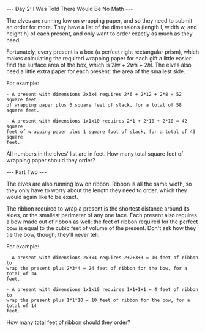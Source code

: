 --- Day 2: I Was Told There Would Be No Math ---

The elves are running low on wrapping paper, and so they need to submit an
order for more. They have a list of the dimensions (length l, width w, and
height h) of each present, and only want to order exactly as much as they need.

Fortunately, every present is a box (a perfect right rectangular prism), which
makes calculating the required wrapping paper for each gift a little easier:
find the surface area of the box, which is 2*l*w + 2*w*h + 2*h*l. The elves
also need a little extra paper for each present: the area of the smallest side.

For example:

    - A present with dimensions 2x3x4 requires 2*6 + 2*12 + 2*8 = 52 square feet
    of wrapping paper plus 6 square feet of slack, for a total of 58 square feet.

    - A present with dimensions 1x1x10 requires 2*1 + 2*10 + 2*10 = 42 square
    feet of wrapping paper plus 1 square foot of slack, for a total of 43 square
    feet.

All numbers in the elves' list are in feet. How many total square feet of
wrapping paper should they order?


--- Part Two ---

The elves are also running low on ribbon. Ribbon is all the same width, so they
only have to worry about the length they need to order, which they would again
like to be exact.

The ribbon required to wrap a present is the shortest distance around its
sides, or the smallest perimeter of any one face. Each present also requires a
bow made out of ribbon as well; the feet of ribbon required for the perfect bow
is equal to the cubic feet of volume of the present. Don't ask how they tie the
bow, though; they'll never tell.

For example:

    - A present with dimensions 2x3x4 requires 2+2+3+3 = 10 feet of ribbon to
    wrap the present plus 2*3*4 = 24 feet of ribbon for the bow, for a total of 34
    feet.

    - A present with dimensions 1x1x10 requires 1+1+1+1 = 4 feet of ribbon to
    wrap the present plus 1*1*10 = 10 feet of ribbon for the bow, for a total of 14
    feet.

How many total feet of ribbon should they order?

